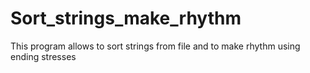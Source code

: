 # Sort_strings_make_rhythm
This program allows to sort strings from file and to make rhythm using ending stresses
